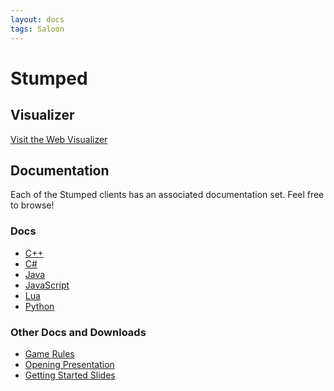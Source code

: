 ```yaml
---
layout: docs
tags: Saloon
---
```


# Stumped

## Visualizer

<a href="http://vis.siggame.io" class="btn btn-info">
  Visit the Web Visualizer <i class="fa fa-eye"></i>
</a>

## Documentation

Each of the Stumped clients has an associated documentation set. Feel
free to browse!

### Docs

* [C++](cpp/)
* [C#](cs/)
* [Java](java/)
* [JavaScript](js/)
* [Lua](lua/)
* [Python](py/)

### Other Docs and Downloads

* [Game Rules](https://github.com/siggame/Cadre/blob/master/Games/Stumped/rules.md)
* [Opening Presentation](https://docs.google.com/presentation/d/15fkqW6IJ0ZKVSaBTJaM14AuWMdQCuQa9LSt-kv-G1qs/pub?start=false)
* [Getting Started Slides](https://docs.google.com/presentation/d/1CJ7KVHxCCfjC9DF_t_myyOFbmLodM_MgEZ7VNcSjYvU/pub?start=false)
